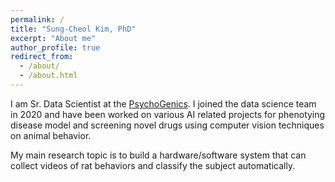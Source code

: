 ```yaml
---
permalink: /
title: "Sung-Cheol Kim, PhD"
excerpt: "About me"
author_profile: true
redirect_from: 
  - /about/
  - /about.html
---
```


I am Sr. Data Scientist at the [PsychoGenics](https://www.psychogenics.com/). I joined the data science team in 2020 and have been worked on various AI related projects for phenotying disease model and screening novel drugs using computer vision techniques on animal behavior. 

My main research topic is to build a hardware/software system that can collect videos of rat behaviors and classify the subject automatically. 
